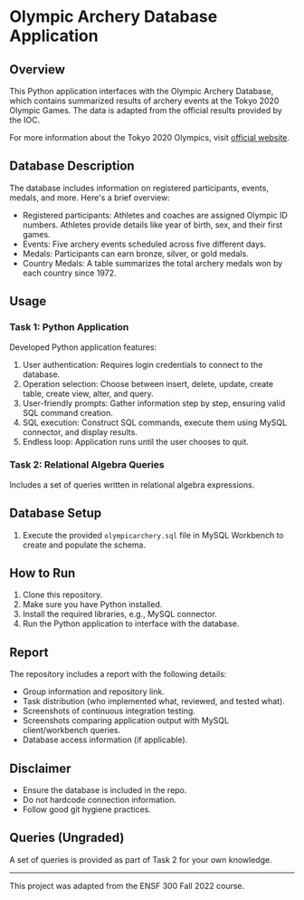 # Olympic Archery Database Application

## Overview
This Python application interfaces with the Olympic Archery Database, which contains summarized results of archery events at the Tokyo 2020 Olympic Games. The data is adapted from the official results provided by the IOC.

For more information about the Tokyo 2020 Olympics, visit [official website](https://olympics.com/en/olympic-games/tokyo-2020).

## Database Description
The database includes information on registered participants, events, medals, and more. Here's a brief overview:

- Registered participants: Athletes and coaches are assigned Olympic ID numbers. Athletes provide details like year of birth, sex, and their first games.
- Events: Five archery events scheduled across five different days.
- Medals: Participants can earn bronze, silver, or gold medals.
- Country Medals: A table summarizes the total archery medals won by each country since 1972.

## Usage
### Task 1: Python Application
Developed Python application features:

1. User authentication: Requires login credentials to connect to the database.
2. Operation selection: Choose between insert, delete, update, create table, create view, alter, and query.
3. User-friendly prompts: Gather information step by step, ensuring valid SQL command creation.
4. SQL execution: Construct SQL commands, execute them using MySQL connector, and display results.
5. Endless loop: Application runs until the user chooses to quit.

### Task 2: Relational Algebra Queries
Includes a set of queries written in relational algebra expressions.

## Database Setup
1. Execute the provided `olympicarchery.sql` file in MySQL Workbench to create and populate the schema.

## How to Run
1. Clone this repository.
2. Make sure you have Python installed.
3. Install the required libraries, e.g., MySQL connector.
4. Run the Python application to interface with the database.

## Report
The repository includes a report with the following details:
- Group information and repository link.
- Task distribution (who implemented what, reviewed, and tested what).
- Screenshots of continuous integration testing.
- Screenshots comparing application output with MySQL client/workbench queries.
- Database access information (if applicable).

## Disclaimer
- Ensure the database is included in the repo.
- Do not hardcode connection information.
- Follow good git hygiene practices.

## Queries (Ungraded)
A set of queries is provided as part of Task 2 for your own knowledge.

---

This project was adapted from the ENSF 300 Fall 2022 course.